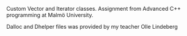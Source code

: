 Custom Vector and Iterator classes. Assignment from Advanced C++ programming at Malmö University. 

Dalloc and Dhelper files was provided by my teacher Olle Lindeberg
